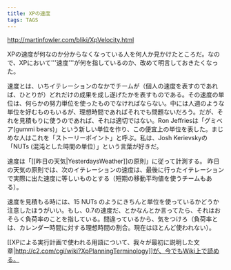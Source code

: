 ```yaml
---
title: XPの速度
tags: TAGS
---
```


http://martinfowler.com/bliki/XpVelocity.html

XPの速度が何なのか分からなくなっている人を何人か見かけたところだ。なので、XPにおいて'''速度'''が何を指しているのか、改めて明言しておきたくなった。

速度とは、いちイテレーションのなかでチームが（個人の速度を表すのであれば、ひとりが）どれだけの成果を成し遂げたかを表すものである。その速度の単位は、何らかの努力単位を使ったものでなければならない。中には人週のような単位を好むものもいるが、理想時間であればそれでも問題ないだろう。だが、それを見積もりに使うのであれば、それは適切ではない。Ron Jeffriesは「グミベア(gummi bears)」という新しい単位を作り、この便宜上の単位を表した。まじめな人はこれを「ストーリーポイント」と呼ぶ。私は、Josh Kerievskyの「NUTs (混沌とした時間の単位）」という言葉が好きだ。

速度は「[[昨日の天気|YesterdaysWeather]]の原則」に従って計測する。
昨日の天気の原則では、次のイテレーションの速度は、最後に行ったイテレーションで実際に出た速度に等しいものとする（短期の移動平均値を使うチームもある）。

速度を見積もる時には、15 NUTs のようにきちんと単位を使っているかどうか注意したほうがいい。もし、0.7の速度だ、とかなんとか言ってたら、それはおそらく負荷率のことを指している。間違っているから、気をつけろ（負荷率とは、カレンダー時間に対する理想時間の割合。現在はほとんど使われない）。

[[XPによる実行計画で使われる用語について、我々が最初に説明した文章|http://c2.com/cgi/wiki?XpPlanningTerminology]]が、今でもWiki上で読める。
